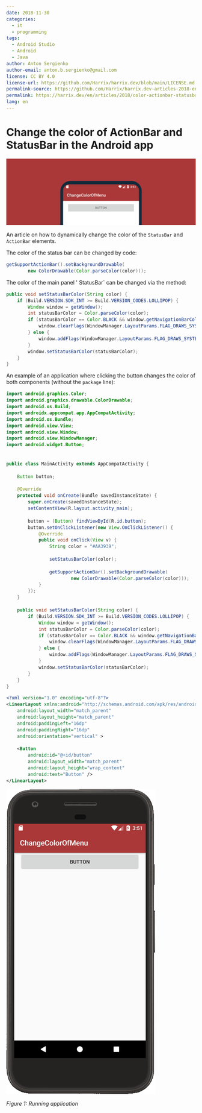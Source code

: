 ```yaml
---
date: 2018-11-30
categories:
  - it
  - programming
tags:
  - Android Studio
  - Android
  - Java
author: Anton Sergienko
author-email: anton.b.sergienko@gmail.com
license: CC BY 4.0
license-url: https://github.com/Harrix/harrix.dev/blob/main/LICENSE.md
permalink-source: https://github.com/Harrix/harrix.dev-articles-2018-en/blob/main/color-actionbar-statusbar/color-actionbar-statusbar.md
permalink: https://harrix.dev/en/articles/2018/color-actionbar-statusbar/
lang: en
---
```


# Change the color of ActionBar and StatusBar in the Android app

![Featured image](featured-image.svg)

An article on how to dynamically change the color of the `StatusBar` and `ActionBar` elements.

The color of the status bar can be changed by code:

```java
getSupportActionBar().setBackgroundDrawable(
        new ColorDrawable(Color.parseColor(color)));
```

The color of the main panel ' StatusBar` can be changed via the method:

```java
public void setStatusBarColor(String color) {
    if (Build.VERSION.SDK_INT >= Build.VERSION_CODES.LOLLIPOP) {
        Window window = getWindow();
        int statusBarColor = Color.parseColor(color);
        if (statusBarColor == Color.BLACK && window.getNavigationBarColor() == Color.BLACK) {
            window.clearFlags(WindowManager.LayoutParams.FLAG_DRAWS_SYSTEM_BAR_BACKGROUNDS);
        } else {
            window.addFlags(WindowManager.LayoutParams.FLAG_DRAWS_SYSTEM_BAR_BACKGROUNDS);
        }
        window.setStatusBarColor(statusBarColor);
    }
}
```

An example of an application where clicking the button changes the color of both components (without the `package` line):

```java
import android.graphics.Color;
import android.graphics.drawable.ColorDrawable;
import android.os.Build;
import androidx.appcompat.app.AppCompatActivity;
import android.os.Bundle;
import android.view.View;
import android.view.Window;
import android.view.WindowManager;
import android.widget.Button;


public class MainActivity extends AppCompatActivity {

    Button button;

    @Override
    protected void onCreate(Bundle savedInstanceState) {
        super.onCreate(savedInstanceState);
        setContentView(R.layout.activity_main);

        button = (Button) findViewById(R.id.button);
        button.setOnClickListener(new View.OnClickListener() {
            @Override
            public void onClick(View v) {
                String color = "#AA3939";

                setStatusBarColor(color);

                getSupportActionBar().setBackgroundDrawable(
                        new ColorDrawable(Color.parseColor(color)));
            }
        });
    }

    public void setStatusBarColor(String color) {
        if (Build.VERSION.SDK_INT >= Build.VERSION_CODES.LOLLIPOP) {
            Window window = getWindow();
            int statusBarColor = Color.parseColor(color);
            if (statusBarColor == Color.BLACK && window.getNavigationBarColor() == Color.BLACK) {
                window.clearFlags(WindowManager.LayoutParams.FLAG_DRAWS_SYSTEM_BAR_BACKGROUNDS);
            } else {
                window.addFlags(WindowManager.LayoutParams.FLAG_DRAWS_SYSTEM_BAR_BACKGROUNDS);
            }
            window.setStatusBarColor(statusBarColor);
        }
    }
}
```

```xml
<?xml version="1.0" encoding="utf-8"?>
<LinearLayout xmlns:android="http://schemas.android.com/apk/res/android"
    android:layout_width="match_parent"
    android:layout_height="match_parent"
    android:paddingLeft="16dp"
    android:paddingRight="16dp"
    android:orientation="vertical" >

    <Button
        android:id="@+id/button"
        android:layout_width="match_parent"
        android:layout_height="wrap_content"
        android:text="Button" />
</LinearLayout>
```

![Running application](img/result.png)

_Figure 1: Running application_
